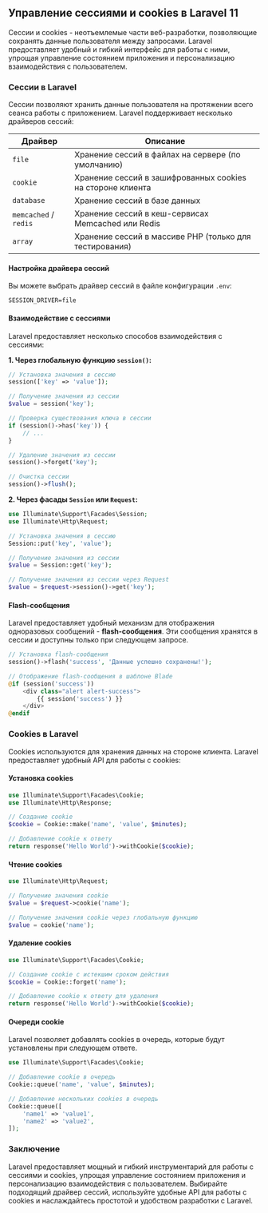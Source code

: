 ## Управление сессиями и cookies в Laravel 11

Сессии и cookies - неотъемлемые части веб-разработки, позволяющие сохранять данные пользователя между запросами. Laravel предоставляет удобный и гибкий интерфейс для работы с ними, упрощая управление состоянием приложения и персонализацию взаимодействия с пользователем.

### Сессии в Laravel

Сессии позволяют хранить данные пользователя на протяжении всего сеанса работы с приложением. Laravel поддерживает несколько драйверов сессий:

| Драйвер | Описание |
|---|---|
| `file` | Хранение сессий в файлах на сервере (по умолчанию) |
| `cookie` | Хранение сессий в зашифрованных cookies на стороне клиента |
| `database` | Хранение сессий в базе данных |
| `memcached` / `redis` | Хранение сессий в кеш-сервисах Memcached или Redis |
| `array` | Хранение сессий в массиве PHP (только для тестирования) |

#### Настройка драйвера сессий

Вы можете выбрать драйвер сессий в файле конфигурации `.env`:

```
SESSION_DRIVER=file
```

#### Взаимодействие с сессиями

Laravel предоставляет несколько способов взаимодействия с сессиями:

**1. Через глобальную функцию `session()`:**

```php
// Установка значения в сессию
session(['key' => 'value']);

// Получение значения из сессии
$value = session('key');

// Проверка существования ключа в сессии
if (session()->has('key')) {
    // ...
}

// Удаление значения из сессии
session()->forget('key');

// Очистка сессии
session()->flush();
```

**2. Через фасады `Session` или `Request`:**

```php
use Illuminate\Support\Facades\Session;
use Illuminate\Http\Request;

// Установка значения в сессию
Session::put('key', 'value');

// Получение значения из сессии
$value = Session::get('key');

// Получение значения из сессии через Request
$value = $request->session()->get('key');
```

#### Flash-сообщения

Laravel предоставляет удобный механизм для отображения одноразовых сообщений - **flash-сообщения**. Эти сообщения хранятся в сессии и доступны только при следующем запросе. 

```php
// Установка flash-сообщения
session()->flash('success', 'Данные успешно сохранены!');

// Отображение flash-сообщения в шаблоне Blade
@if (session('success'))
    <div class="alert alert-success">
        {{ session('success') }}
    </div>
@endif
```

### Cookies в Laravel

Cookies используются для хранения данных на стороне клиента. Laravel предоставляет удобный API для работы с cookies:

#### Установка cookies

```php
use Illuminate\Support\Facades\Cookie;
use Illuminate\Http\Response;

// Создание cookie
$cookie = Cookie::make('name', 'value', $minutes);

// Добавление cookie к ответу
return response('Hello World')->withCookie($cookie);
```

#### Чтение cookies

```php
use Illuminate\Http\Request;

// Получение значения cookie
$value = $request->cookie('name');

// Получение значения cookie через глобальную функцию
$value = cookie('name');
```

#### Удаление cookies

```php
use Illuminate\Support\Facades\Cookie;

// Создание cookie с истекшим сроком действия
$cookie = Cookie::forget('name');

// Добавление cookie к ответу для удаления
return response('Hello World')->withCookie($cookie);
```

#### Очереди cookie

Laravel позволяет добавлять cookies в очередь, которые будут установлены при следующем ответе. 

```php
use Illuminate\Support\Facades\Cookie;

// Добавление cookie в очередь
Cookie::queue('name', 'value', $minutes);

// Добавление нескольких cookies в очередь
Cookie::queue([
    'name1' => 'value1',
    'name2' => 'value2',
]);
```

### Заключение

Laravel предоставляет мощный и гибкий инструментарий для работы с сессиями и cookies, упрощая управление состоянием приложения и персонализацию взаимодействия с пользователем. Выбирайте подходящий драйвер сессий, используйте удобные API для работы с cookies и наслаждайтесь простотой и удобством разработки с Laravel.
